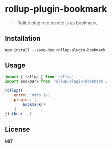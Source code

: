 # rollup-plugin-bookmark
> Rollup plugin to bundle js as bookmark.

## Installation
```
npm install --save-dev rollup-plugin-bookmark
```

## Usage
```js
import { rollup } from 'rollup';
import bookmark from 'rollup-plugin-bookmark';

rollup({
    entry: 'main.js',
    plugins: [
        bookmark()
    ]
}).then(...)
```

## License

MIT
